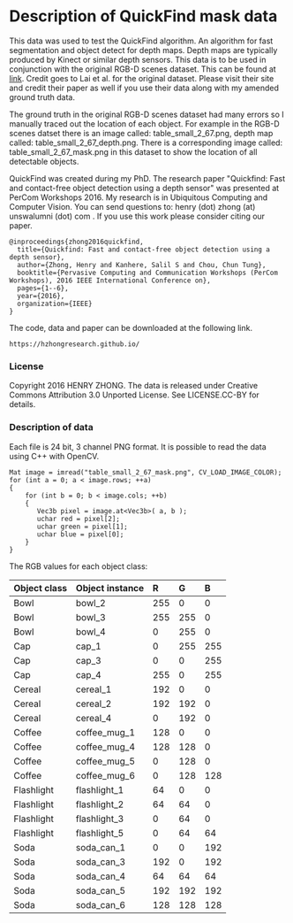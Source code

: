 # Description of QuickFind mask data

This data was used to test the QuickFind algorithm. An algorithm for fast segmentation and object detect for depth maps. Depth maps are typically produced by Kinect or similar depth sensors. This data is to be used in conjunction with the original RGB-D scenes dataset. This can be found at [link](https://rgbd-dataset.cs.washington.edu/dataset.html). Credit goes to Lai et al. for the original dataset. Please visit their site and credit their paper as well if you use their data along with my amended ground truth data.

The ground truth in the original RGB-D scenes dataset had many errors so I manually traced out the location of each object. For example in the RGB-D scenes datset there is an image called: table_small_2_67.png, depth map called: table_small_2_67_depth.png. There is a corresponding image called: table_small_2_67_mask.png in this dataset to show the location of all detectable objects.

QuickFind was created during my PhD. The research paper "Quickfind: Fast and contact-free object detection using a depth sensor" was presented at PerCom Workshops 2016. My research is in Ubiquitous Computing and Computer Vision. You can send questions to: henry (dot) zhong (at) unswalumni (dot) com . If you use this work please consider citing our paper.

```
@inproceedings{zhong2016quickfind,
  title={Quickfind: Fast and contact-free object detection using a depth sensor},
  author={Zhong, Henry and Kanhere, Salil S and Chou, Chun Tung},
  booktitle={Pervasive Computing and Communication Workshops (PerCom Workshops), 2016 IEEE International Conference on},
  pages={1--6},
  year={2016},
  organization={IEEE}
}
```

The code, data and paper can be downloaded at the following link.

```
https://hzhongresearch.github.io/
```


### License
Copyright 2016 HENRY ZHONG. The data is released under Creative Commons Attribution 3.0 Unported License. See LICENSE.CC-BY for details.

### Description of data
Each file is 24 bit, 3 channel PNG format. It is possible to read the data using C++ with OpenCV. 

```
Mat image = imread("table_small_2_67_mask.png", CV_LOAD_IMAGE_COLOR);
for (int a = 0; a < image.rows; ++a)
{
    for (int b = 0; b < image.cols; ++b)
    {
       Vec3b pixel = image.at<Vec3b>( a, b );
       uchar red = pixel[2];
       uchar green = pixel[1];
       uchar blue = pixel[0];
    }
}
```

The RGB values for each object class:

| Object class | Object instance | R   | G   | B   |
|:-------------|:----------------|:----|:----|:----|
| Bowl         | bowl_2          | 255 | 0   | 0   |
| Bowl         | bowl_3          | 255 | 255 | 0   |
| Bowl         | bowl_4          | 0   | 255 | 0   |
| Cap          | cap_1           | 0   | 255 | 255 |
| Cap          | cap_3           | 0   | 0   | 255 |
| Cap          | cap_4           | 255 | 0   | 255 |
| Cereal       | cereal_1        | 192 | 0   | 0   |
| Cereal       | cereal_2        | 192 | 192 | 0   |
| Cereal       | cereal_4        | 0   | 192 | 0   |
| Coffee       | coffee_mug_1    | 128 | 0   | 0   |
| Coffee       | coffee_mug_4    | 128 | 128 | 0   |
| Coffee       | coffee_mug_5    | 0   | 128 | 0   |
| Coffee       | coffee_mug_6    | 0   | 128 | 128 |
| Flashlight   | flashlight_1    | 64  | 0   | 0   |
| Flashlight   | flashlight_2    | 64  | 64  | 0   |
| Flashlight   | flashlight_3    | 0   | 64  | 0   |
| Flashlight   | flashlight_5    | 0   | 64  | 64  |
| Soda         | soda_can_1      | 0   | 0   | 192 |
| Soda         | soda_can_3      | 192 | 0   | 192 |
| Soda         | soda_can_4      | 64  | 64  | 64  |
| Soda         | soda_can_5      | 192 | 192 | 192 |
| Soda         | soda_can_6      | 128 | 128 | 128 |
